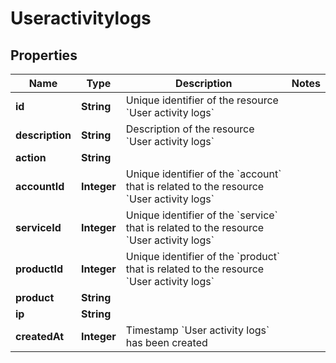 

# Useractivitylogs


## Properties

| Name | Type | Description | Notes |
|------------ | ------------- | ------------- | -------------|
|**id** | **String** | Unique identifier of the resource &#x60;User activity logs&#x60; |  |
|**description** | **String** | Description of the resource &#x60;User activity logs&#x60; |  |
|**action** | **String** |  |  |
|**accountId** | **Integer** | Unique identifier of the &#x60;account&#x60; that is related to the resource &#x60;User activity logs&#x60; |  |
|**serviceId** | **Integer** | Unique identifier of the &#x60;service&#x60; that is related to the resource &#x60;User activity logs&#x60; |  |
|**productId** | **Integer** | Unique identifier of the &#x60;product&#x60; that is related to the resource &#x60;User activity logs&#x60; |  |
|**product** | **String** |  |  |
|**ip** | **String** |  |  |
|**createdAt** | **Integer** | Timestamp &#x60;User activity logs&#x60; has been created |  |



